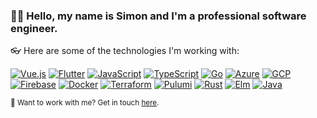 ###  🙋‍♂️ Hello, my name is Simon and I'm a professional software engineer.

👓 Here are some of the technologies I'm working with:

[![Vue.js](https://img.shields.io/badge/Vue-active-green?style=flat&logo=vuedotjs)](https://duckduckgo.com/?q=vuejs+3)
[![Flutter](https://img.shields.io/badge/Flutter-active-green?style=flat&logo=flutter)](https://duckduckgo.com/?q=flutter)
[![JavaScript](https://img.shields.io/badge/JavaScript-active-green?style=flat&logo=javascript)](https://duckduckgo.com/?q=typescript)
[![TypeScript](https://img.shields.io/badge/TypeScript-active-green?style=flat&logo=typescript)](https://duckduckgo.com/?q=typescript)
[![Go](https://img.shields.io/badge/Go-active-green?style=flat&logo=go)](https://duckduckgo.com/?q=golang)
[![Azure](https://img.shields.io/badge/Azure-active-green?style=flat&logo=microsoftazure)](https://duckduckgo.com/?q=microsoft+azure)
[![GCP](https://img.shields.io/badge/GCP-active-green?style=flat&logo=googlecloud)](https://duckduckgo.com/?q=google+cloud)
[![Firebase](https://img.shields.io/badge/Firebase-active-green?style=flat&logo=firebase)](https://duckduckgo.com/?q=google+firebase)
[![Docker](https://img.shields.io/badge/Docker-active-green?style=flat&logo=docker)](https://duckduckgo.com/?q=hashicorp+docker)
[![Terraform](https://img.shields.io/badge/Terraform-active-green?style=flat&logo=terraform)](https://duckduckgo.com/?q=hashicorp+terraform)
[![Pulumi](https://img.shields.io/badge/Pulumi-learning-orange?style=flat&logo=pulumi)](https://duckduckgo.com/?q=pulumi)
[![Rust](https://img.shields.io/badge/Rust-learning-orange?style=flat&logo=rust)](https://duckduckgo.com/?q=rust+lang)
[![Elm](https://img.shields.io/badge/Elm-learning-orange?style=flat&logo=elm)](https://duckduckgo.com/?q=elm+lang)
[![Java](https://img.shields.io/badge/Java-dormant-blue?style=flat&logo=java)](https://duckduckgo.com/?q=java+openjdk)

<sub>🤫 Want to work with me? Get in touch [here](https://anlikerwebsolutions.com).</sub>

